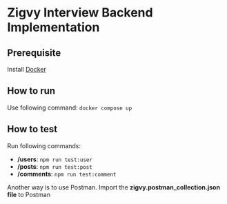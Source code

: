 # Zigvy Interview Backend Implementation

## Prerequisite

Install <a href="https://docs.docker.com/engine/install/ubuntu/" target="_blank">Docker</a>

## How to run

Use following command: <code>docker compose up</code>

## How to test

Run following commands:

- <strong>/users</strong>: <code>npm run test:user</code>
- <strong>/posts</strong>: <code>npm run test:post</code>
- <strong>/comments</strong>: <code>npm run test:comment</code>

Another way is to use Postman. Import the <strong>zigvy.postman_collection.json file</strong> to Postman
